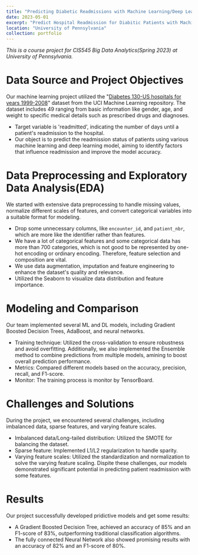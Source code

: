 ```yaml
---
title: "Predicting Diabetic Readmissions with Machine Learning/Deep Learning Models"
date: 2023-05-01
excerpt: "Predict Hospital Readmission for Diabitic Patients with Machine Learning Model and Deep Learning Model in a team of three. <br/><img src='/images/portforlio/diabetic-readmission-prediction/diagram.png' width='70%'>"
location: "University of Pennsylvania"
collection: portfolio
---
```


_This is a course project for CIS545 Big Data Analytics(Spring 2023) at University of Pennsylvania._

# Data Source and Project Objectives
Our machine learning project utilized the "[Diabetes 130-US hospitals for years 1999-2008](https://archive.ics.uci.edu/dataset/296/diabetes+130-us+hospitals+for+years+1999-2008)" dataset from the UCI Machine Learning repository. The dataset includes 49 ranging from basic information like gender, age, and weight to specific medical details such as prescribed drugs and diagnoses.
- Target variable is 'readmitted', indicating the number of days until a patient's readmission to the hospital.
- Our object is to predict the readmission status of patients using various machine learning and deep learning model, aiming to identify factors that influence readmission and improve the model accuracy.


# Data Preprocessing and Exploratory Data Analysis(EDA)
We started with extensive data preprocessing to handle missing values, normalize different scales of features, and convert categorical variables into a suitable format for modeling.
- Drop some unnecessary columns, like `encounter_id`, and `patient_nbr`, which are more like the identifier rather than features.
- We have a lot of categorical features and some categorical data has more than 700 categories, which is not good to be represented by one-hot encoding or ordinary encoding. Therefore, feature selection and composition are vital.
- We use data augmentation, imputation and feature engineering to enhance the dataset's quality and relevance. 
- Utilized the Seaborn to visualize data distribution and feature importance.

# Modeling and Comparison
Our team implemented several ML and DL models, including Gradient Boosted Decision Trees, AdaBoost, and neural networks.
- Training technique: Utilized the cross-validation to ensure robustness and avoid overfitting. Additionally, we also implemented the Ensemble method to combine predictions from multiple models, amining to boost overall prediction performance. 
- Metrics: Compared different models based on the accuracy, precision, recall, and F1-score. 
- Monitor: The training process is monitor by TensorBoard. 

# Challenges and Solutions
During the project, we encountered several challenges, including imbalanced data, sparse features, and varying feature scales. 
- Imbalanced data/Long-tailed distribution: Utilized the SMOTE for balancing the dataset.
- Sparse feature: Implemented L1/L2 regularization to handle sparity.
- Varying feature scales: Utilized the standardization and normalization to solve the varying feature scaling. 
Dispite these challenges, our models demonstrated significant potential in predicting patient readmission with some features. 

# Results
Our project successfully developed pridictive models and get some results:
- A Gradient Boosted Decision Tree, achieved an accuracy of 85% and an F1-score of 83%, outperforming traditional classification algorithms. 
- The fully connected Neural Network also showed promising results with an accuracy of 82% and an F1-score of 80%. 